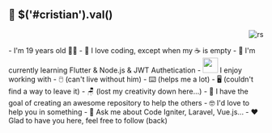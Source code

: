 <div width="100%">
   
   ## 📣 $('#cristian').val()    
   <p align="right" width="50%"> <img src="https://media.giphy.com/media/Wm8h2gyEY8VnJeru6f/giphy.gif" alt="rs" /> </p>

   <div width="50%">
      - I'm 19 years old 🚶‍♂️
      - 🔭 I love coding, except when my ☕ is empty
      - 🌱 I'm currently learning Flutter & Node.js & JWT Authetication
      - <img src="https://media.giphy.com/media/WUlplcMpOCEmTGBtBW/giphy.gif" width="30">  I enjoy working with
        - 🖱️ (can't live without him)
        - ⌨️ (helps me a lot)
        - 🖥️ (couldn't find a way to leave it)
        - 🪑 (lost my creativity down here...)
      - 📝 I have the goal of creating an awesome repository to help the others 
      - 🤓 I'd love to help you in something 
      - 💬 Ask me about Code Igniter, Laravel, Vue.js...
      - ❤️ Glad to have you here, feel free to follow (back)
   </div>
</div>


<!--
**odCristian/odCristian** is a ✨ _special_ ✨ repository because its `README.md` (this file) appears on your GitHub profile.

Here are some ideas to get you started:

- 🔭 I’m currently working on ...
- 🌱 I’m currently learning ...
- 👯 I’m looking to collaborate on ...
- 🤔 I’m looking for help with ...
- 💬 Ask me about ...
- 📫 How to reach me: ...
- 😄 Pronouns: ...
- ⚡ Fun fact: ...
-->

